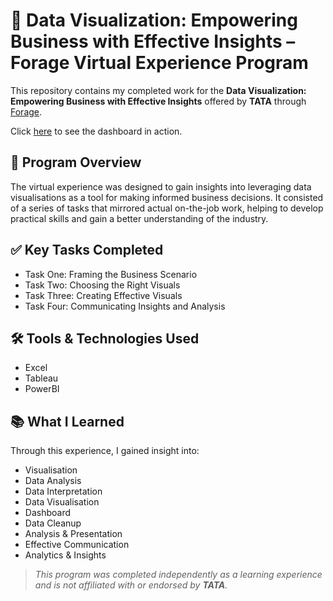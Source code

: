 # 💼 Data Visualization: Empowering Business with Effective Insights – Forage Virtual Experience Program


This repository contains my completed work for the **Data Visualization: Empowering Business with Effective Insights** offered by **TATA** through [Forage](https://www.theforage.com/simulations/tata/data-visualisation-p5xo).

Click [here](https://public.tableau.com/app/profile/sanket.bhosale3895/viz/Retail_Dashboard_17524024590570/Dashboard) to see the dashboard in action.

## 📌 Program Overview

The virtual experience was designed to gain insights into leveraging data visualisations as a tool for making informed business decisions. It consisted of a series of tasks that mirrored actual on-the-job work, helping to develop practical skills and gain a better understanding of the industry.

## ✅ Key Tasks Completed

- Task One: Framing the Business Scenario
- Task Two: Choosing the Right Visuals
- Task Three: Creating Effective Visuals
- Task Four: Communicating Insights and Analysis

## 🛠️ Tools & Technologies Used

- Excel
- Tableau
- PowerBI

## 📚 What I Learned

Through this experience, I gained insight into:
- Visualisation
- Data Analysis
- Data Interpretation
- Data Visualisation
- Dashboard
- Data Cleanup
- Analysis & Presentation
- Effective Communication
- Analytics & Insights

> _This program was completed independently as a learning experience and is not affiliated with or endorsed by **TATA**._
